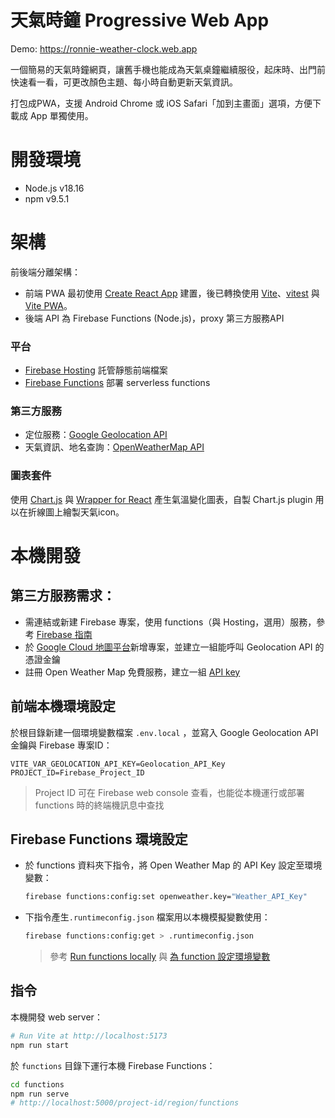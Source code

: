 # 天氣時鐘 Progressive Web App

Demo: https://ronnie-weather-clock.web.app

一個簡易的天氣時鐘網頁，讓舊手機也能成為天氣桌鐘繼續服役，起床時、出門前快速看一看，可更改顏色主題、每小時自動更新天氣資訊。

打包成PWA，支援 Android Chrome 或 iOS Safari「加到主畫面」選項，方便下載成 App 單獨使用。

# 開發環境
- Node.js v18.16
- npm v9.5.1

# 架構

前後端分離架構：
- 前端 PWA 最初使用 [Create React App](https://github.com/facebookincubator/create-react-app)
建置，後已轉換使用 [Vite](https://vitejs.dev/)、[vitest](https://vitest.dev/) 與 [Vite PWA](https://vite-pwa-org.netlify.app/)。
- 後端 API 為 Firebase Functions (Node.js)，proxy 第三方服務API

### 平台
- [Firebase Hosting](https://firebase.google.com/docs/hosting) 託管靜態前端檔案
- [Firebase Functions](https://firebase.google.com/docs/functions) 部署 serverless functions

### 第三方服務
* 定位服務：[Google Geolocation API](https://developers.google.com/maps/documentation/geolocation/intro)
* 天氣資訊、地名查詢：[OpenWeatherMap API](https://openweathermap.org/api)

### 圖表套件
使用 [Chart.js](https://github.com/chartjs/Chart.js) 與 [Wrapper for React](https://github.com/reactchartjs/react-chartjs-2) 產生氣溫變化圖表，自製 Chart.js plugin 用以在折線圖上繪製天氣icon。

# 本機開發

## **第三方服務需求**：
- 需連結或新建 Firebase 專案，使用 functions（與 Hosting，選用）服務，參考 [Firebase 指南](https://firebase.google.com/docs/functions/get-started)
- 於 [Google Cloud 地圖平台](https://console.cloud.google.com/google/maps-apis/credentials)新增專案，並建立一組能呼叫 Geolocation API 的憑證金鑰
- 註冊 Open Weather Map 免費服務，建立一組 [API key](https://home.openweathermap.org/api_keys)

## 前端本機環境設定
於根目錄新建一個環境變數檔案 `.env.local` ，並寫入 Google Geolocation API 金鑰與 Firebase 專案ID：

```env .env.local
VITE_VAR_GEOLOCATION_API_KEY=Geolocation_API_Key
PROJECT_ID=Firebase_Project_ID
```

> Project ID 可在 Firebase web console 查看，也能從本機運行或部署 functions 時的終端機訊息中查找

## Firebase Functions 環境設定
    
- 於 functions 資料夾下指令，將 Open Weather Map 的 API Key 設定至環境變數：
    ```sh
    firebase functions:config:set openweather.key="Weather_API_Key"
    ```
- 下指令產生`.runtimeconfig.json` 檔案用以本機模擬變數使用：
    ```sh
    firebase functions:config:get > .runtimeconfig.json
    ```
    > 參考 [Run functions locally](https://firebase.google.com/docs/functions/local-emulator) 與 [為 function 設定環境變數](https://firebase.google.com/docs/functions/config-env)

## 指令

本機開發 web server：
```sh
# Run Vite at http://localhost:5173
npm run start
```
於 `functions` 目錄下運行本機 Firebase Functions：
```sh
cd functions
npm run serve
# http://localhost:5000/project-id/region/functions
```
